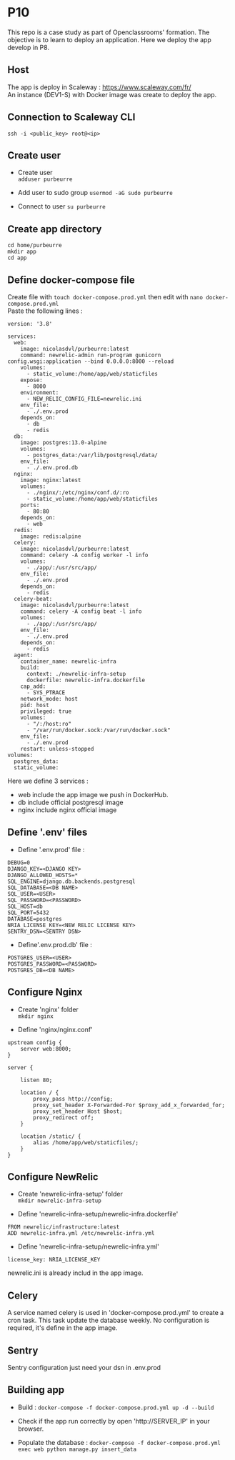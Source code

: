 # P10
This repo is a case study as part of Openclassrooms' formation. The objective is to learn to deploy an application. Here we deploy the app develop in P8.

## Host
The app is deploy in Scaleway : https://www.scaleway.com/fr/  
An instance (DEV1-S) with Docker image was create to deploy the app.

## Connection to Scaleway CLI
`ssh -i <public_key> root@<ip>`  

## Create user 

- Create user  
`adduser purbeurre`  

- Add user to sudo group
`usermod -aG sudo purbeurre`  

- Connect to user 
`su purbeurre`  

## Create app directory

`cd home/purbeurre`  
`mkdir app`  
`cd app`

## Define docker-compose file

Create file with `touch docker-compose.prod.yml` then edit with `nano docker-compose.prod.yml`  
Paste the following lines : 
```
version: '3.8'

services:
  web:
    image: nicolasdvl/purbeurre:latest
    command: newrelic-admin run-program gunicorn config.wsgi:application --bind 0.0.0.0:8000 --reload
    volumes:
      - static_volume:/home/app/web/staticfiles
    expose:
      - 8000
    environment:
      - NEW_RELIC_CONFIG_FILE=newrelic.ini
    env_file:
      - ./.env.prod
    depends_on:
      - db
      - redis
  db:
    image: postgres:13.0-alpine
    volumes:
      - postgres_data:/var/lib/postgresql/data/
    env_file:
      - ./.env.prod.db
  nginx:
    image: nginx:latest
    volumes:
      - ./nginx/:/etc/nginx/conf.d/:ro
      - static_volume:/home/app/web/staticfiles
    ports:
      - 80:80
    depends_on:
      - web
  redis:
    image: redis:alpine
  celery:
    image: nicolasdvl/purbeurre:latest
    command: celery -A config worker -l info
    volumes:
      - ./app/:/usr/src/app/
    env_file:
      - ./.env.prod
    depends_on:
      - redis
  celery-beat:
    image: nicolasdvl/purbeurre:latest
    command: celery -A config beat -l info
    volumes:
      - ./app/:/usr/src/app/
    env_file:
      - ./.env.prod
    depends_on:
      - redis
  agent:
    container_name: newrelic-infra
    build:
      context: ./newrelic-infra-setup
      dockerfile: newrelic-infra.dockerfile
    cap_add:
      - SYS_PTRACE
    network_mode: host
    pid: host
    privileged: true
    volumes:
      - "/:/host:ro"
      - "/var/run/docker.sock:/var/run/docker.sock"
    env_file:
      - ./.env.prod
    restart: unless-stopped
volumes:
  postgres_data:
  static_volume:

```
Here we define 3 services : 
- web include the app image we push in DockerHub.  
- db include official postgresql image
- nginx include nginx official image

## Define '.env' files

- Define '.env.prod' file : 
```
DEBUG=0
DJANGO_KEY=<DJANGO KEY>
DJANGO_ALLOWED_HOSTS=*
SQL_ENGINE=django.db.backends.postgresql
SQL_DATABASE=<DB NAME>
SQL_USER=<USER>
SQL_PASSWORD=<PASSWORD>
SQL_HOST=db
SQL_PORT=5432
DATABASE=postgres
NRIA_LICENSE_KEY=<NEW RELIC LICENSE KEY>
SENTRY_DSN=<SENTRY DSN>
```

- Define'.env.prod.db' file : 
```
POSTGRES_USER=<USER>
POSTGRES_PASSWORD=<PASSWORD>
POSTGRES_DB=<DB NAME>
```
## Configure Nginx

- Create 'nginx' folder  
`mkdir nginx`

- Define 'nginx/nginx.conf'
```
upstream config {
    server web:8000;
}

server {

    listen 80;

    location / {
        proxy_pass http://config;
        proxy_set_header X-Forwarded-For $proxy_add_x_forwarded_for;
        proxy_set_header Host $host;
        proxy_redirect off;
    }

    location /static/ {
        alias /home/app/web/staticfiles/;
    }
}
```
## Configure NewRelic

- Create 'newrelic-infra-setup' folder  
`mkdir newrelic-infra-setup`  

- Define 'newrelic-infra-setup/newrelic-infra.dockerfile'
```
FROM newrelic/infrastructure:latest
ADD newrelic-infra.yml /etc/newrelic-infra.yml
```

- Define 'newrelic-infra-setup/newrelic-infra.yml'
```
license_key: NRIA_LICENSE_KEY
```  
newrelic.ini is already includ in the app image.

## Celery

A service named celery is used in 'docker-compose.prod.yml' to create a cron task. This task update the database weekly. No configuration is required, it's define in the app image.

## Sentry

Sentry configuration just need your dsn in .env.prod

## Building app

- Build : 
`docker-compose -f docker-compose.prod.yml up -d --build`  

- Check if the app run correctly by open 'http://SERVER_IP' in your browser.

- Populate the database :
`docker-compose -f docker-compose.prod.yml exec web python manage.py insert_data`
